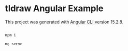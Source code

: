 # tldraw Angular Example

This project was generated with [Angular CLI](https://github.com/angular/angular-cli) version 15.2.8.

```bash

npm i

ng serve

```
